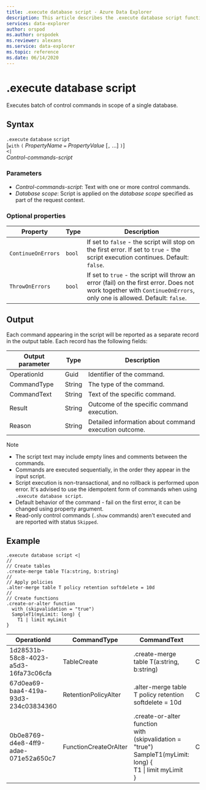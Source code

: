 ```yaml
---
title: .execute database script - Azure Data Explorer
description: This article describes the .execute database script functionality in Azure Data Explorer.
services: data-explorer
author: orspod
ms.author: orspodek
ms.reviewer: alexans
ms.service: data-explorer
ms.topic: reference
ms.date: 06/14/2020
---
```

# .execute database script

Executes batch of control commands in scope of a single database.

## Syntax

`.execute` `database` `script`  
[`with` `(` *PropertyName* `=` *PropertyValue* [`,` ...] `)`]   
`<|`  
 *Control-commands-script*

### Parameters

* *Control-commands-script*: Text with one or more control commands.
* *Database scope*: Script is applied on the *database scope* specified as part of the request context.

### Optional properties

| Property            | Type            | Description                          |
|---------------------|-----------------|---------------------------------------------------------------------------------------------------|
| `ContinueOnErrors`            | `bool`        | If set to `false` - the script will stop on the first error. If set to `true` - the script execution continues. Default: `false`. |
| `ThrowOnErrors`            | `bool`        | If set to `true` - the script will throw an error (fail) on the first error. Does not work together with `ContinueOnErrors`, only one is allowed. Default: `false`. |

## Output

Each command appearing in the script will be reported as a separate record in the output table. Each record has the following fields:

|Output parameter |Type |Description
|---|---|--- 
|OperationId  |Guid |Identifier of the command.
|CommandType  |String |The type of the command.
|CommandText  |String |Text of the specific command.
|Result|String|Outcome of the specific command execution.
|Reason|String|Detailed information about command execution outcome.

>[!NOTE]
>* The script text may include empty lines and comments between the commands.
>* Commands are executed sequentially, in the order they appear in the input script.
>* Script execution is non-transactional, and no rollback is performed upon error. It's advised to use the idempotent form of commands when using `.execute database script`.
>* Default behavior of the command - fail on the first error, it can be changed using property argument.
>* Read-only control commands (`.show` commands) aren't executed and are reported with status `Skipped`.

## Example

```kusto
.execute database script <|
//
// Create tables
.create-merge table T(a:string, b:string)
//
// Apply policies
.alter-merge table T policy retention softdelete = 10d 
//
// Create functions
.create-or-alter function
  with (skipvalidation = "true") 
  SampleT1(myLimit: long) { 
    T1 | limit myLimit
}
```

|OperationId|CommandType|CommandText|Result|Reason|
|---|---|---|---|---|
|1d28531b-58c8-4023-a5d3-16fa73c06cfa|TableCreate|.create-merge table T(a:string, b:string)|Completed||
|67d0ea69-baa4-419a-93d3-234c03834360|RetentionPolicyAlter|.alter-merge table T policy retention softdelete = 10d|Completed||
|0b0e8769-d4e8-4ff9-adae-071e52a650c7|FunctionCreateOrAlter|.create-or-alter function<br>with (skipvalidation = "true")<br>SampleT1(myLimit: long) {<br>T1 \| limit myLimit<br>}|Completed||
